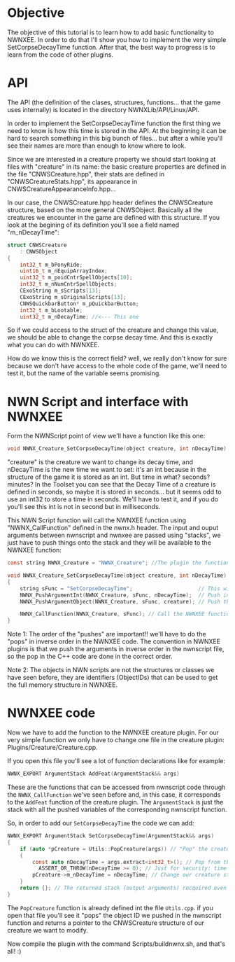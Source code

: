 # Objective 

The objective of this tutorial is to learn how to add basic functionality to NWNXEE. In order to do that I'll show you how to implement the very simple SetCorpseDecayTime function. After that, the best way to progress is to learn from the code of other plugins. 

# API

The API (the definition of the clases, structures, functions... that the game uses internally) is located in the directory NWNXLib/API/Linux/API.

In order to implement the SetCorpseDecayTime function the first thing we need to know is how this time is stored in the API. At the beginning it can be hard to search something in this big bunch of files... but after a while you'll see their names are more than enough to know where to look. 

Since we are interested in a creature property we should start looking at files with "creature" in its name: the basic creature properties are defined in the file "CNWSCreature.hpp", their stats are defined in "CNWSCreatureStats.hpp", its appearance in CNWSCreatureAppearanceInfo.hpp... 

In our case, the CNWSCreature.hpp header defines the CNWSCreature structure, based on the more general CNWSObject. Basically all the creatures we encounter in the game are defined with this structure. If you look at the begining of its definition you'll see a field named "m_nDecayTime":

```C
struct CNWSCreature
    : CNWSObject
{
    int32_t m_bPonyRide;
    uint16_t m_nEquipArrayIndex;
    uint32_t m_poidCntrSpellObjects[10];
    int32_t m_nNumCntrSpellObjects;
    CExoString m_sScripts[13];
    CExoString m_sOriginalScripts[13];
    CNWSQuickbarButton* m_pQuickbarButton;
    int32_t m_bLootable;
    uint32_t m_nDecayTime; //<--- This one
 ```
So if we could access to the struct of the creature and change this value, we should be able to change the corpse decay time. And this is exactly what you can do with NWNXEE.

How do we know this is the correct field? well, we really don't know for sure because we don't have access to the whole code of the game, we'll need to test it, but the name of the variable seems promising.

# NWN Script and interface with NWNXEE

Form the NWNScript point of view we'll have a function like this one:

```C
void NWNX_Creature_SetCorpseDecayTime(object creature, int nDecayTime);
```
"creature" is the creature we want to change its decay time, and nDecayTime is the new time we want to set: it's an int because in the structure of the game it is stored as an int. But time in what? seconds? minutes? In the Toolset you can see that the Decay Time of a creature is defined in seconds, so maybe it is stored in seconds... but it seems odd to use an int32 to store a time in seconds. We'll have to test it, and if you do you'll see this int is not in second but in milliseconds.

This NWN Script function will call the NWNXEE function using "NWNX_CallFunction" defined in the nwnx.h header. The input and ouput arguments between nwnscript and nwnxee are passed using "stacks", we just have to push things onto the stack and they will be available to the NWNXEE function:

```C
const string NWNX_Creature = "NWNX_Creature"; //The plugin the function belongs to

void NWNX_Creature_SetCorpseDecayTime(object creature, int nDecayTime)
{
    string sFunc = "SetCorpseDecayTime";                     // This will be the name of the NWNXEE function we want to call
    NWNX_PushArgumentInt(NWNX_Creature, sFunc, nDecayTime);  // Push into the stack the decay time
    NWNX_PushArgumentObject(NWNX_Creature, sFunc, creature); // Push the creature object ID (no, this is not the object)

    NWNX_CallFunction(NWNX_Creature, sFunc); // Call the NWNXEE function
}
```
Note 1: The order of the "pushes" are important!! we'll have to do the "pops" in inverse order in the NWNXEE code. The convention in NWNXEE plugins is that we push the arguments in inverse order in the nwnscript file, so the pop in the C++ code are done in the correct order.

Note 2: The objects in NWN scripts are not the structures or classes we have seen before, they are identifiers (ObjectIDs) that can be used to get the full memory structure in NWNXEE.

# NWNXEE code

Now we have to add the function to the NWNXEE creature plugin. For our very simple function we only have to change one file in the creature plugin: Plugins/Creature/Creature.cpp.

If you open this file you'll see a lot of function declarations like for example:

```C
NWNX_EXPORT ArgumentStack AddFeat(ArgumentStack&& args)
```

These are the functions that can be accessed from nwnscript code through the `NWNX_CallFunction` we've seen before and, in this case, it corresponds to the `AddFeat` function of the creature plugin. The `ArgumentStack` is just the stack with all the pushed variables of the corresponding nwnscript function. 

So, in order to add our `SetCorpseDecayTime` the code we can add:

```C
NWNX_EXPORT ArgumentStack SetCorpseDecayTime(ArgumentStack&& args)
{
    if (auto *pCreature = Utils::PopCreature(args)) // "Pop" the creature from the stack, if null do not enter the if (See note below)
    {
        const auto nDecayTime = args.extract<int32_t>(); // Pop from the stack the second argument: the time (note the order of the two "pops")
          ASSERT_OR_THROW(nDecayTime >= 0); // Just for security: time can't be negative
        pCreature->m_nDecayTime = nDecayTime; // Change our creature structure
    }
    return {}; // The returned stack (output arguments) recquired even if we return nothing
}
```
The `PopCreature` function is already defined int the file `Utils.cpp`. if you open that file you'll see it "pops" the object ID we pushed in the nwnscript function and returns a pointer to the CNWSCreature structure of our creature we want to modify.

Now compile the plugin with the command Scripts/buildnwnx.sh, and that's all! :)
